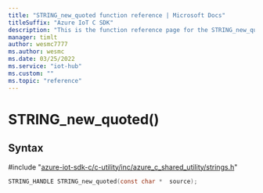 ```yaml
---                             
title: "STRING_new_quoted function reference | Microsoft Docs" 
titleSuffix: "Azure IoT C SDK"            
description: "This is the function reference page for the STRING_new_quoted() function in the Azure IoT C SDK. This SDK is used with Azure IoT Hub and Azure IoT Hub Device Provisioning Service"            
manager: timlt                 
author: wesmc7777              
ms.author: wesmc               
ms.date: 03/25/2022                    
ms.service: "iot-hub"             
ms.custom: ""                
ms.topic: "reference"        
---                            
```


# STRING_new_quoted()

## Syntax

\#include "[azure-iot-sdk-c/c-utility/inc/azure_c_shared_utility/strings.h](../strings-h.md)"  
```C
STRING_HANDLE STRING_new_quoted(const char *  source);
```


